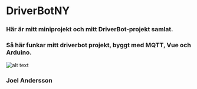 # DriverBotNY
 
### Här är mitt miniprojekt och mitt DriverBot-projekt samlat. 

### Så här funkar mitt driverbot projekt, byggt med MQTT, Vue och Arduino. 
![alt text](https://github.com/abbindustrigymnasium/DriverBotNY--JoelA19/blob/master/PseudoRobot.PNG?raw=true)

### Joel Andersson
